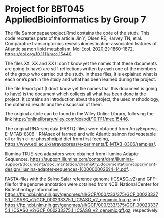 # Project for BBT045 AppliedBioinformatics by Group 7

The file Salmonpapaerproject.Rmd contains the code of the study. This code recreates parts of the article Jin Y, Olsen RE, Harvey TN, et al. Comparative transcriptomics reveals domestication-associated features of Atlantic salmon lipid metabolism. Mol Ecol. 2020;29:1860–1872. https://doi.org/10.1111/mec.15446.

The files XX, XX and XX (I don´t know yet the names that these documents are going to have) are self-reflections written by each one of the members of the group who carried out the study. In these files, it is explained what is each one’s part in the study and what has been learned during the project.

The file Report.pdf (I don´t know yet the names that this document is going to have) is the document which collects all what has been done in the project. It contains an introduction about the project, the used methodology, the obtained results and the discussion of them.

The original article can be found in the Wiley Online Library, following the link https://onlinelibrary.wiley.com/doi/pdf/10.1111/mec.15446.

The original RNA-seq data (FASTQ-files) were obtained from ArrayExpress, E-MTAB-8306 - RNAseq of farmed and wild Atlantic salmon fed vegetable oil or fish oil or phospholipid diet from first feeding, https://www.ebi.ac.uk/arrayexpress/experiments/E-MTAB-8306/samples/.

Illumina TRUE-seq adapators were obtained from Illumina Adapter Sequences, https://support.illumina.com/content/dam/illumina-support/documents/documentation/chemistry_documentation/experiment-design/illumina-adapter-sequences-1000000002694-14.pdf.

FASTA-files with the Salmo Salar reference genome (ICSASG_v2) and GFF-file for the genome annotation were obtained from NCBI National Center for Biotechnology Information, https://ftp.ncbi.nlm.nih.gov/genomes/all/GCF/000/233/375/GCF_000233375.1_ICSASG_v2/GCF_000233375.1_ICSASG_v2_genomic.fna.gz and https://ftp.ncbi.nlm.nih.gov/genomes/all/GCF/000/233/375/GCF_000233375.1_ICSASG_v2/GCF_000233375.1_ICSASG_v2_genomic.gff.gz, respectively.
